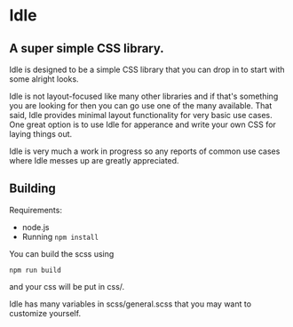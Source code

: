 # Idle

## A super simple CSS library.

Idle is designed to be a simple CSS library that you can drop in to start with some alright looks.

Idle is not layout-focused like many other libraries and if that's something you are looking for then you can go use one of the many available.
That said, Idle provides minimal layout functionality for very basic use cases. 
One great option is to use Idle for apperance and write your own CSS for laying things out.

Idle is very much a work in progress so any reports of common use cases where Idle messes up are greatly appreciated.

## Building

Requirements:

* node.js
* Running `npm install`

You can build the scss using

```npm run build```

and your css will be put in css/.

Idle has many variables in scss/general.scss that you may want to customize yourself.
